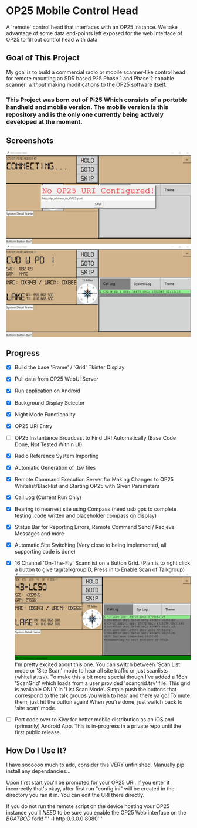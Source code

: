# OP25 Mobile Control Head

A 'remote' control head that interfaces with an OP25 instance.
We take advantage of some data end-points left exposed for the web interface of OP25 to fill out control head with data.

## Goal of This Project

My goal is to build a commercial radio or mobile scanner-like control head for remote mounting an SDR based P25 Phase 1 and Phase 2 capable scanner.
_without_ making modifications to the OP25 software itself.

### This Project was born out of Pi25 Which consists of a portable handheld and mobile version. The mobile version is this repository and is the only one currently being actively developed at the moment.

## Screenshots

![op25mch_uri](https://github.com/KR0SIV/op25mobileControlHead/blob/main/github_images/pi25_uri.gif)
![op25mch_nightmode](https://github.com/KR0SIV/op25mobileControlHead/blob/main/github_images/Pi25_NightMode.gif)



## Progress

- [X] Build the base 'Frame' / 'Grid' Tkinter Display
- [X] Pull data from OP25 WebUI Server
- [X] Run application on Android
- [X] Background Display Selector
- [X] Night Mode Functionality
- [X] OP25 URI Entry
- [ ] OP25 Instantance Broadcast to Find URI Automatically (Base Code Done, Not Tested Within UI)
- [X] Radio Reference System Importing
- [X] Automatic Generation of .tsv files
- [X] Remote Command Execution Server for Making Changes to OP25 Whitelist/Blacklist and Starting OP25 with Given Parameters
- [X] Call Log (Current Run Only)
- [X] Bearing to nearrest site using Compass (need usb gps to complete testing, code written and placeholder compass on display)
- [X] Status Bar for Reporting Errors, Remote Command Send / Recieve Messages and more
- [X] Automatic Site Switching (Very close to being implemented, all supporting code is done)
- [X] 16 Channel 'On-The-Fly' Scannlist on a Button Grid. (Plan is to right click a button to give tag/talkgroupID, Press in to Enable Scan of Talkgroup) 
     ![op25mch_scanmodes](https://github.com/KR0SIV/op25mobileControlHead/blob/main/github_images/Pi25_MCH_ScanGrid_ScanMode.gif)
     I'm pretty excited about this one. You can switch between 'Scan List' mode or 'Site Scan' mode to hear all site traffic or just scanlists (whitelist.tsv). To make this a bit more special though I've added a 16ch 'ScanGrid' which loads from a user provided 'scangrid.tsv' file. This grid is available ONLY in 'List Scan Mode'. Simple push the buttons that correspond to the talk groups you wish to hear and there ya go! To mute them, just hit the button again!
When you're done, just switch back to 'site scan' mode.

- [ ] Port code over to Kivy for better mobile distribution as an iOS and (primarily) Android App.
This is in-progress in a private repo until the first public release.
     

## How Do I Use It?

I have soooooo much to add, consider this VERY unfinished.
Manually pip install any dependancies...

Upon first start you'll be prompted for your OP25 URI.
If you enter it incorrectly that's okay, after first run "config.ini" will be created in the directory you ran it in.
You can edit the URI there directly.

If you do not run the remote script on the device hosting your OP25 instance you'll _NEED_ to be sure you enable the OP25 Web interface on the _BOATBOD_ fork!
''' -l http:0.0.0.0:8080'''
